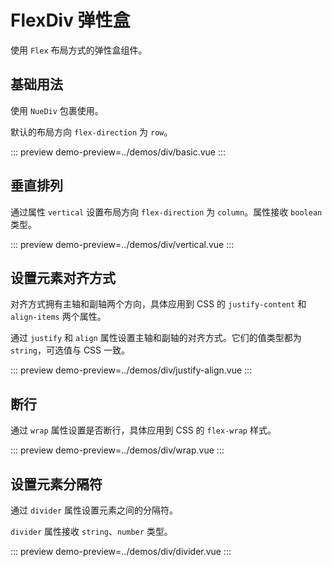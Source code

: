 # FlexDiv 弹性盒

使用 `Flex` 布局方式的弹性盒组件。

## 基础用法

使用 `NueDiv` 包裹使用。

默认的布局方向 `flex-direction` 为 `row`。

::: preview
demo-preview=../demos/div/basic.vue
:::

## 垂直排列

通过属性 `vertical` 设置布局方向 `flex-direction` 为 `column`。属性接收 `boolean` 类型。

::: preview
demo-preview=../demos/div/vertical.vue
:::

## 设置元素对齐方式

对齐方式拥有主轴和副轴两个方向，具体应用到 CSS 的 `justify-content` 和 `align-items` 两个属性。

通过 `justify` 和 `align` 属性设置主轴和副轴的对齐方式。它们的值类型都为 `string`，可选值与 CSS 一致。

::: preview
demo-preview=../demos/div/justify-align.vue
:::

## 断行

通过 `wrap` 属性设置是否断行，具体应用到 CSS 的 `flex-wrap` 样式。

::: preview
demo-preview=../demos/div/wrap.vue
:::

## 设置元素分隔符

通过 `divider` 属性设置元素之间的分隔符。

`divider` 属性接收 `string`、`number` 类型。

::: preview
demo-preview=../demos/div/divider.vue
:::
